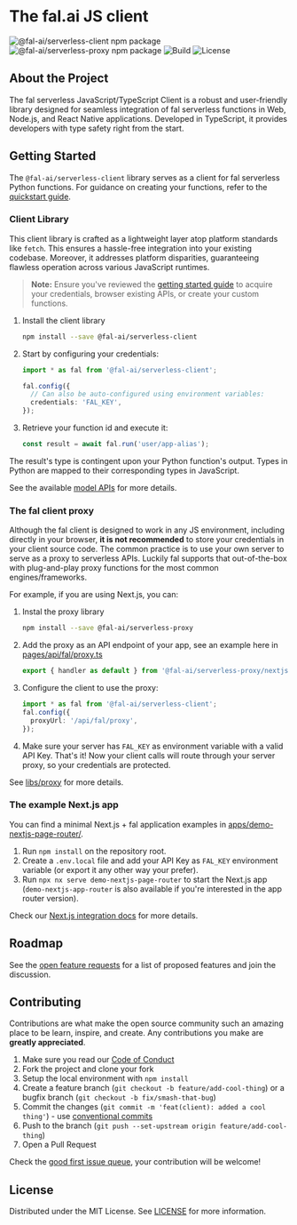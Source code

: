 # The fal.ai JS client

![@fal-ai/serverless-client npm package](https://img.shields.io/npm/v/@fal-ai/serverless-client?color=%237527D7&label=client&style=flat-square)
![@fal-ai/serverless-proxy npm package](https://img.shields.io/npm/v/@fal-ai/serverless-proxy?color=%237527D7&label=proxy&style=flat-square)
![Build](https://img.shields.io/github/actions/workflow/status/fal-ai/fal-js/build.yml?style=flat-square)
![License](https://img.shields.io/github/license/fal-ai/fal-js?style=flat-square)

## About the Project

The fal serverless JavaScript/TypeScript Client is a robust and user-friendly library designed for seamless integration of fal serverless functions in Web, Node.js, and React Native applications. Developed in TypeScript, it provides developers with type safety right from the start.

## Getting Started

The `@fal-ai/serverless-client` library serves as a client for fal serverless Python functions. For guidance on creating your functions, refer to the [quickstart guide](https://fal.ai/docs).

### Client Library

This client library is crafted as a lightweight layer atop platform standards like `fetch`. This ensures a hassle-free integration into your existing codebase. Moreover, it addresses platform disparities, guaranteeing flawless operation across various JavaScript runtimes.

> **Note:**
> Ensure you've reviewed the [getting started guide](https://fal.ai/docs) to acquire your credentials, browser existing APIs, or create your custom functions.

1. Install the client library
   ```sh
   npm install --save @fal-ai/serverless-client
   ```
2. Start by configuring your credentials:

   ```ts
   import * as fal from '@fal-ai/serverless-client';

   fal.config({
     // Can also be auto-configured using environment variables:
     credentials: 'FAL_KEY',
   });
   ```

3. Retrieve your function id and execute it:
   ```ts
   const result = await fal.run('user/app-alias');
   ```

The result's type is contingent upon your Python function's output. Types in Python are mapped to their corresponding types in JavaScript.

See the available [model APIs](https://fal.ai/models) for more details.

### The fal client proxy

Although the fal client is designed to work in any JS environment, including directly in your browser, **it is not recommended** to store your credentials in your client source code. The common practice is to use your own server to serve as a proxy to serverless APIs. Luckily fal supports that out-of-the-box with plug-and-play proxy functions for the most common engines/frameworks.

For example, if you are using Next.js, you can:

1. Instal the proxy library
   ```sh
   npm install --save @fal-ai/serverless-proxy
   ```
2. Add the proxy as an API endpoint of your app, see an example here in [pages/api/fal/proxy.ts](https://github.com/fal-ai/fal-js/blob/main/apps/demo-nextjs-page-router/pages/api/fal/proxy.ts)
   ```ts
   export { handler as default } from '@fal-ai/serverless-proxy/nextjs';
   ```
3. Configure the client to use the proxy:
   ```ts
   import * as fal from '@fal-ai/serverless-client';
   fal.config({
     proxyUrl: '/api/fal/proxy',
   });
   ```
4. Make sure your server has `FAL_KEY` as environment variable with a valid API Key. That's it! Now your client calls will route through your server proxy, so your credentials are protected.

See [libs/proxy](./libs/proxy/) for more details.

### The example Next.js app

You can find a minimal Next.js + fal application examples in [apps/demo-nextjs-page-router/](https://github.com/fal-ai/fal-js/blob/main/apps/demo-nextjs-page-router).

1. Run `npm install` on the repository root.
2. Create a `.env.local` file and add your API Key as `FAL_KEY` environment variable (or export it any other way your prefer).
3. Run `npx nx serve demo-nextjs-page-router` to start the Next.js app (`demo-nextjs-app-router` is also available if you're interested in the app router version).

Check our [Next.js integration docs](https://fal.ai/docs/integrations/nextjs) for more details.

## Roadmap

See the [open feature requests](https://github.com/fal-ai/fal-js/labels/enhancement) for a list of proposed features and join the discussion.

## Contributing

Contributions are what make the open source community such an amazing place to be learn, inspire, and create. Any contributions you make are **greatly appreciated**.

1. Make sure you read our [Code of Conduct](https://github.com/fal-ai/fal-js/blob/main/CODE_OF_CONDUCT.md)
2. Fork the project and clone your fork
3. Setup the local environment with `npm install`
4. Create a feature branch (`git checkout -b feature/add-cool-thing`) or a bugfix branch (`git checkout -b fix/smash-that-bug`)
5. Commit the changes (`git commit -m 'feat(client): added a cool thing'`) - use [conventional commits](https://conventionalcommits.org)
6. Push to the branch (`git push --set-upstream origin feature/add-cool-thing`)
7. Open a Pull Request

Check the [good first issue queue](https://github.com/fal-ai/fal-js/labels/good+first+issue), your contribution will be welcome!

## License

Distributed under the MIT License. See [LICENSE](https://github.com/fal-ai/fal-js/blob/main/LICENSE) for more information.
